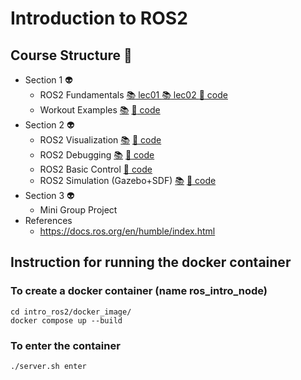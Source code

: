 # Introduction to ROS2
## Course Structure :space_invader:
    
- Section 1 :alien:	
    - ROS2 Fundamentals [:books: lec01 ](lectures/ros2_fundamentals.pdf) [:books: lec02 ](lectures/ros2_fundamentals_2.pdf) [:scroll: code](hello_world/src/)
    - Workout Examples  [:books:](lectures/recap.pdf) [:scroll: code]()
- Section 2 :alien:	
    - ROS2 Visualization  [:books:](lectures/ros2_visualization.pdf) [:scroll: code](ros2_visualize/)
    - ROS2 Debugging [:books:]() [:scroll: code](ros2_debug_logging/)	
    - ROS2 Basic Control [:scroll: code](ros2_visualize/)	
    - ROS2 Simulation (Gazebo+SDF) [:books:](lectures/) [:scroll: code]()	
- Section 3 :alien:	
    - Mini Group Project 
- References
    - https://docs.ros.org/en/humble/index.html

## Instruction for running the docker container  

### To create a docker container (name ros_intro_node)
    cd intro_ros2/docker_image/
    docker compose up --build  
### To enter the container 
    ./server.sh enter 
